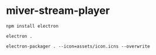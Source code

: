 # miver-stream-player

```
npm install electron
```

```
electron .
```

```
electron-packager . --icon=assets/icon.icns --overwrite
```